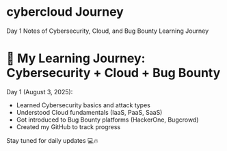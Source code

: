 # cybercloud Journey
Day 1 Notes of Cybersecurity, Cloud, and Bug Bounty Learning Journey
# 🚀 My Learning Journey: Cybersecurity + Cloud + Bug Bounty

Day 1 (August 3, 2025):

- Learned Cybersecurity basics and attack types  
- Understood Cloud fundamentals (IaaS, PaaS, SaaS)  
- Got introduced to Bug Bounty platforms (HackerOne, Bugcrowd)  
- Created my GitHub to track progress  

Stay tuned for daily updates 💻🔥  
